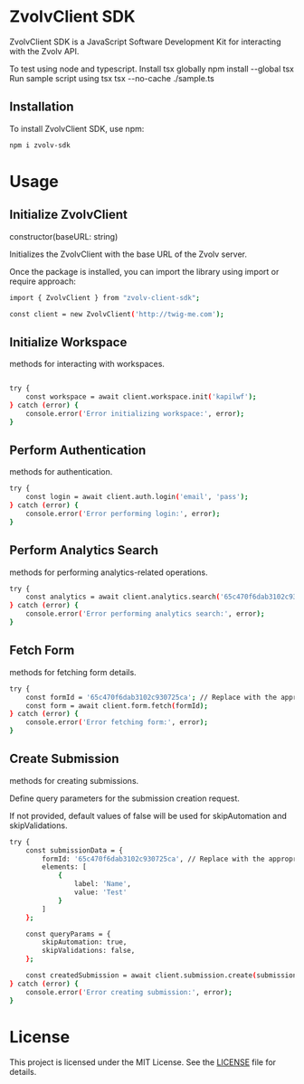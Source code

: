 <!-- # js-zvolv-sdk
Javascript Software Development Kit for Zvolv APIs


To test using node and typescript.
Install tsx globally
npm install --global tsx   

Run sample script using tsx
tsx --no-cache ./sample.ts  -->

# ZvolvClient SDK

ZvolvClient SDK is a JavaScript Software Development Kit for interacting with the Zvolv API.


To test using node and typescript. Install tsx globally npm install --global tsx Run sample script using tsx tsx --no-cache ./sample.ts 


## Installation

To install ZvolvClient SDK, use npm:

```bash
npm i zvolv-sdk

```
# Usage
## Initialize ZvolvClient

constructor(baseURL: string)

Initializes the ZvolvClient with the base URL of the Zvolv server.

Once the package is installed, you can import the library using import or require approach:

```bash
import { ZvolvClient } from "zvolv-client-sdk";

const client = new ZvolvClient('http://twig-me.com');

```

## Initialize Workspace

methods for interacting with workspaces.

```bash

try {
    const workspace = await client.workspace.init('kapilwf');
} catch (error) {
    console.error('Error initializing workspace:', error);
}

```
## Perform Authentication

methods for authentication.

```bash
try {
    const login = await client.auth.login('email', 'pass');
} catch (error) {
    console.error('Error performing login:', error);
}
```
## Perform Analytics Search
methods for performing analytics-related operations.

```bash
try {
    const analytics = await client.analytics.search('65c470f6dab3102c930725ca', { query: { match_all: {} }, from: 0, size: 20, track_total_hits: true });
} catch (error) {
    console.error('Error performing analytics search:', error);
}

```
## Fetch Form

methods for fetching form details.

```bash
try {
    const formId = '65c470f6dab3102c930725ca'; // Replace with the appropriate form ID
    const form = await client.form.fetch(formId);
} catch (error) {
    console.error('Error fetching form:', error);
}
```
## Create Submission

methods for creating submissions.

Define query parameters for the submission creation request.

If not provided, default values of false will be used for skipAutomation and skipValidations.

```bash
try {
    const submissionData = {
        formId: '65c470f6dab3102c930725ca', // Replace with the appropriate formId
        elements: [
            {
                label: 'Name',
                value: 'Test'
            }
        ]
    };

    const queryParams = {
        skipAutomation: true,
        skipValidations: false,
    };

    const createdSubmission = await client.submission.create(submissionData, queryParams);
} catch (error) {
    console.error('Error creating submission:', error);
}
```

# License

This project is licensed under the MIT License. See the [LICENSE](https://github.com/zvolvapi/js-zvolv-sdk/blob/main/LICENSE) file for details.
